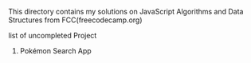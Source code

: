This directory contains my solutions on JavaScript Algorithms and Data Structures from FCC(freecodecamp.org)

list of uncompleted Project
1. Pokémon Search App
